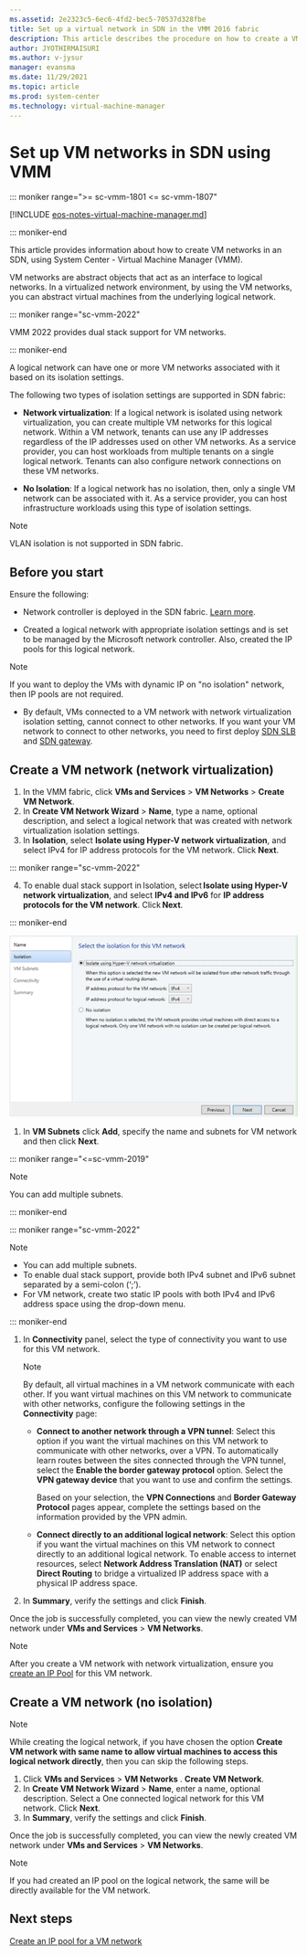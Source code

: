 ```yaml
---
ms.assetid: 2e2323c5-6ec6-4fd2-bec5-70537d328fbe
title: Set up a virtual network in SDN in the VMM 2016 fabric
description: This article describes the procedure on how to create a VM network in SDN, using a VMM.
author: JYOTHIRMAISURI
ms.author: v-jysur
manager: evansma
ms.date: 11/29/2021
ms.topic: article
ms.prod: system-center
ms.technology: virtual-machine-manager
---
```



# Set up VM networks in SDN using VMM

::: moniker range=">= sc-vmm-1801 <= sc-vmm-1807"

[!INCLUDE [eos-notes-virtual-machine-manager.md](../includes/eos-notes-virtual-machine-manager.md)]

::: moniker-end

This article provides information about how to create VM networks in an SDN, using System Center - Virtual Machine Manager (VMM).

VM networks are abstract objects that act as an interface to logical networks. In a virtualized network environment, by using the VM networks, you can abstract virtual machines from the underlying logical network.

::: moniker range="sc-vmm-2022"

VMM 2022 provides dual stack support for VM networks.

::: moniker-end

A logical network can have one or more VM networks associated with it based on its isolation settings.

The following two types of isolation settings are supported in SDN fabric:

- **Network virtualization**: If a logical network is isolated using network virtualization, you can create multiple VM networks for this logical network. Within a VM network, tenants can use any IP addresses regardless of the IP addresses used on other VM networks. As a service provider, you can host workloads from multiple tenants on a single logical network. Tenants can also configure network connections on these VM networks.

- **No Isolation**:  If a logical network has no isolation, then, only a single VM network can be associated with it. As a service provider, you can host infrastructure workloads using this type of isolation settings.

>[!NOTE]
> VLAN isolation is not supported in SDN fabric.

## Before you start

 Ensure the following:

- Network controller is deployed in the SDN fabric. [Learn more](sdn-controller.md).

- Created a logical network with appropriate isolation settings and is set to be managed by the Microsoft network controller. Also, created the IP pools for this logical network.

>[!NOTE]  
> If you want to deploy the VMs with dynamic IP on "no isolation" network, then IP pools are not required.

- By default, VMs connected to a VM network with network virtualization isolation setting, cannot connect to other networks. If you want your VM network to connect to other networks, you need to first deploy [SDN SLB ](sdn-slb.md) and [SDN gateway](sdn-gateway.md).



## Create a VM network (network virtualization)

1. In the VMM fabric, click **VMs and Services** > **VM Networks** > **Create VM Network**.
2. In **Create VM Network Wizard** > **Name**, type a name, optional description, and select a logical network that was created with network virtualization isolation settings.
3. In **Isolation**, select **Isolate using Hyper-V network virtualization**, and select IPv4 for IP address protocols for the VM network. Click **Next**.

::: moniker range="sc-vmm-2022"

4. To enable dual stack support in Isolation, select **Isolate using Hyper-V network virtualization**, and select **IPv4 and IPv6** for **IP address protocols for the VM network**. Click **Next**.

::: moniker-end

   ![VM network in sdn](media/sdn-create-network/vm-network.png)
1. In **VM Subnets** click **Add**, specify the name and subnets for VM network and then click **Next**.

::: moniker range="<=sc-vmm-2019"
   >[!NOTE]  
   > You can add multiple subnets.

::: moniker-end

::: moniker range="sc-vmm-2022"

   >[!NOTE]
   >- You can add multiple subnets.
   >- To enable dual stack support, provide both IPv4 subnet and IPv6 subnet separated by a semi-colon (‘;’).
   >- For VM network, create two static IP pools with both IPv4 and IPv6 address space using the drop-down menu.

::: moniker-end

1. In **Connectivity** panel, select the type of connectivity you want to use for this VM network.

   >[!NOTE]
   > By default, all virtual machines in a VM network communicate with each other. If you want virtual machines on this VM network to communicate with other networks, configure the following settings in the **Connectivity** page:

   - **Connect to another network through a VPN tunnel**: Select this option if you want the virtual machines on this VM network to communicate with other networks, over a VPN. To automatically learn routes between the sites connected through the VPN tunnel, select the **Enable the border gateway protocol** option.  Select the **VPN gateway device** that you want to use and confirm the settings.

     Based on your selection, the **VPN Connections** and **Border Gateway Protocol** pages appear, complete the settings based on the information provided by the VPN admin.

   - **Connect directly to an additional logical network**: Select this option if you want the virtual machines on this VM network to connect directly to an additional logical network. To enable access to internet resources, select **Network Address Translation (NAT)** or select **Direct Routing** to bridge a virtualized IP address space with a physical IP address space.

7. In **Summary**,  verify the settings and click **Finish**.

Once the job is successfully completed, you can view the newly created VM network under **VMs and Services** > **VM Networks**.

> [!NOTE]
> After you create a VM network with network virtualization, ensure you [create an IP Pool](network-pool.md#set-up-an-ip-address-pool-on-a-vm-network) for this VM network.

## Create a VM network (no isolation)

> [!NOTE]
> While creating the logical network, if you have chosen the option **Create VM network with same name to allow virtual machines to access this logical network directly**, then you can skip the following steps.

1. Click **VMs and Services** > **VM Networks** . **Create VM Network**.
2. In **Create VM Network Wizard** > **Name**,  enter a name, optional description. Select a One connected logical network for this VM network. Click **Next**.
3. In **Summary**, verify the settings and click **Finish**.

Once the job is successfully completed, you can view the newly created VM network under **VMs and Services** > **VM Networks**.

> [!NOTE]
>If you had created an IP pool on the logical network, the same will be directly available for the VM network.

## Next steps

[Create an IP pool for a VM network](network-pool.md#set-up-an-ip-address-pool-on-a-vm-network)
